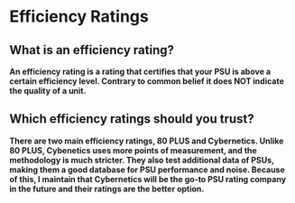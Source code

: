 
# Efficiency Ratings

## What is an efficiency rating?

**An efficiency rating is a rating that certifies that your PSU is above a certain efficiency level. Contrary to common belief it does NOT indicate the quality of a unit.**

## Which efficiency ratings should you trust?

**There are two main efficiency ratings, 80 PLUS and Cybernetics. 
Unlike 80 PLUS, Cybenetics uses more points of measurement, 
and the methodology is much stricter. They also test additional data of PSUs, 
making them a good database for PSU performance and noise. Because of this, 
I maintain that Cybernetics will be the go-to PSU rating company in the future 
and their ratings are the better option.**
